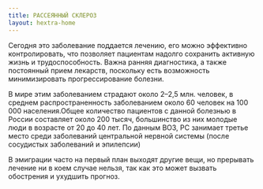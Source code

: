 ```yaml
---
title: РАССЕЯННЫЙ СКЛЕРОЗ
layout: hextra-home
---
```


Сегодня это заболевание поддается лечению, его можно эффективно контролировать, что позволяет пациентам надолго сохранить активную жизнь и трудоспособность. Важна ранняя диагностика, а также постоянный прием лекарств,  поскольку есть возможность минимизировать прогрессирование болезни.

В мире этим заболеванием страдают около 2–2,5 млн. человек, в среднем распространенность заболеванием около 60 человек на 100 000 населения.Общее количество пациентов с данной болезнью в России составляет около 200 тысяч, большинство из них молодые люди в возрасте от 20 до 40 лет. По данным ВОЗ, РС занимает третье место среди заболеваний центральной нервной системы (после сосудистых заболеваний и эпилепсии)

В эмиграции часто на первый план выходят другие вещи, но прерывать лечение ни в коем случае нельзя, так как это может вызвать обострения и ухудшить прогноз.
